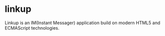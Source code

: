 # linkup
Linkup is an IM(Instant Messager) application build on modern HTML5 and ECMAScript technologies.
